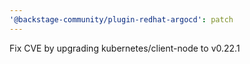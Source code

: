 ```yaml
---
'@backstage-community/plugin-redhat-argocd': patch
---
```


Fix CVE by upgrading kubernetes/client-node to v0.22.1
